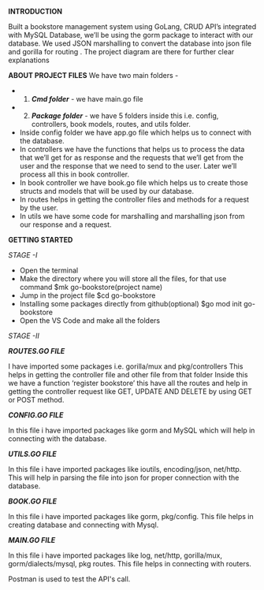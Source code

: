 **INTRODUCTION**

Built a bookstore management system using GoLang, CRUD API’s integrated with  MySQL Database, we’ll be using the gorm package to interact with our database. We used JSON marshalling to convert the database into json file and gorilla for routing . 
The project diagram are there for further clear explanations


**ABOUT PROJECT FILES**
We have two main folders -
- 1. ***Cmd folder*** - we have main.go file
- 2. ***Package folder*** - we have 5 folders inside this i.e. config, controllers, book models, routes, and utils folder.
- Inside config folder we have app.go file which helps us to connect with the database.
- In controllers we have the functions that helps us to process the data that we’ll get for as response and the requests that we’ll get from the user and the response that we need to send to the user. Later we’ll process all this in book controller.
- In book controller we have book.go file which helps us to create those structs and models that will be used by our database.
- In routes helps in getting the controller files and methods for a request by the user.
- In utils we have some code for marshalling and marshalling json from our response and a request.


**GETTING STARTED**

*STAGE -I*
- Open the terminal 
- Make the directory where you will store all the files, for that use command $mk go-bookstore(project name)
- Jump in the project file $cd go-bookstore
- Installing some packages directly from github(optional)
$go mod init go-bookstore
- Open the VS Code and make all the folders

*STAGE -II*

***ROUTES.GO FILE***

I have imported some packages i.e. gorilla/mux and pkg/controllers
This helps in getting the controller file and other file from that folder
Inside this we have a function ‘register bookstore’ this have all the routes and help in getting the controller request like GET, UPDATE AND DELETE by using GET or POST method.

***CONFIG.GO FILE***

In this file i have imported packages like gorm and MySQL which will help in connecting with the database.

***UTILS.GO FILE***

In this file i have imported packages like ioutils, encoding/json, net/http.
This will help in parsing the file into json for proper connection with the database.

***BOOK.GO FILE***

In this file i have imported packages like gorm, pkg/config.
This file helps in creating database and connecting with Mysql.

***MAIN.GO FILE***

In this file i have imported packages like log, net/http, gorilla/mux, gorm/dialects/mysql, pkg routes.
This file helps in connecting with routers.

Postman is used to test the API's call.
